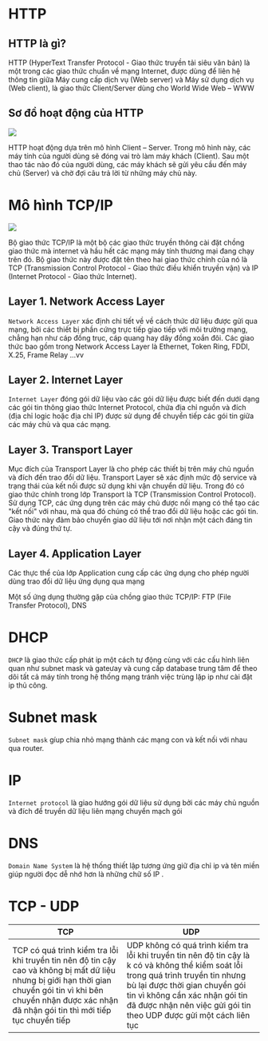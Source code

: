 # HTTP 

## HTTP là gì?
HTTP (HyperText Transfer Protocol - Giao thức truyền tải siêu văn bản) là một trong các giao thức chuẩn về mạng Internet, được dùng để liên hệ thông tin giữa Máy cung cấp dịch vụ (Web server) và Máy sử dụng dịch vụ (Web client), là giao thức Client/Server dùng cho World Wide Web – WWW

## Sơ đồ hoạt động của HTTP 

<img src="https://images.viblo.asia/retina/7da268f1-718b-465c-87df-700e766df185.png">

HTTP hoạt động dựa trên mô hình Client – Server. Trong mô hình này, các máy tính của người dùng sẽ đóng vai trò làm máy khách (Client). Sau một thao tác nào đó của người dùng, các máy khách sẽ gửi yêu cầu đến máy chủ (Server) và chờ đợi câu trả lời từ những máy chủ này.
# Mô hình TCP/IP 

<img src="https://images.viblo.asia/retina/1596a7ea-09cc-4a36-82ac-48768e0cb24f.png">


Bộ giao thức TCP/IP là một bộ các giao thức truyền thông cài đặt chồng giao thức mà internet và hầu hết các mạng máy tính thương mại đang chạy trên đó. Bộ giao thức này được đặt tên theo hai giao thức chính của nó là TCP (Transmission Control Protocol - Giao thức điều khiển truyền vận) và IP (Internet Protocol - Giao thức Internet).

## Layer 1. Network Access Layer

` Network Access Layer ` xác định chi tiết về về cách thức dữ liệu được gửi qua mạng, bởi các thiết bị phần cứng trực tiếp giao tiếp với môi trường mạng, chẳng hạn như cáp đồng trục, cáp quang hay dây đồng xoắn đôi. Các giao thức bao gồm trong Network Access Layer là Ethernet, Token Ring, FDDI, X.25, Frame Relay ...vv

## Layer 2. Internet Layer

` Internet Layer ` đóng gói dữ liệu vào các gói dữ liệu được biết đến dưới dạng các gói tin thông giao thức Internet Protocol, chứa địa chỉ nguồn và đích (địa chỉ logic hoặc địa chỉ IP) được sử dụng để chuyển tiếp các gói tin giữa các máy chủ và qua các mạng.

## Layer 3. Transport Layer


Mục đích của Transport Layer là cho phép các thiết bị trên máy chủ nguồn và đích đến trao đổi dữ liệu. Transport Layer sẽ xác định mức độ service và trạng thái của kết nối được sử dụng khi vận chuyển dữ liệu. Trong đó có giao thức chính trong lớp Transport là TCP (Transmission Control Protocol). Sử dụng TCP, các ứng dụng trên các máy chủ được nối mạng có thể tạo các "kết nối" với nhau, mà qua đó chúng có thể trao đổi dữ liệu hoặc các gói tin. Giao thức này đảm bảo chuyển giao dữ liệu tới nơi nhận một cách đáng tin cậy và đúng thứ tự.

## Layer 4. Application Layer

Các thực thể của lớp Application cung cấp các ứng dụng cho phép người dùng trao đổi dữ liệu ứng dụng qua mạng

Một số ứng dụng thường gặp của chồng giao thức TCP/IP: FTP (File Transfer Protocol), DNS


# DHCP 
` DHCP ` là giao thức cấp phát ip một cách tự động cùng với các cấu hình liên quan như subnet mask và gateưay và cung cấp database trung tâm để theo dõi tất cả máy tính trong hệ thống mạng tránh việc trùng lặp ip như cài đặt ip thủ công.


# Subnet mask 
` Subnet mask ` gíup chia nhỏ mạng thành các mạng con và kết nối với nhau qua router.

# IP 
` Internet protocol ` là giao hướng gói dữ liệu sử dụng bởi các máy chủ nguồn và đích để truyền dữ liệu liên mạng chuyển mạch gói 

# DNS 
` Domain Name System ` là hệ thống thiết lập tương ứng giữ địa chỉ ip và tên miền giúp người đọc dễ nhớ hơn là những chữ số IP .

# TCP - UDP 

| TCP | UDP |
|-----|-----|
| TCP có quá trình kiểm tra lỗi khi truyền tin nên độ tin cậy cao và không bị mất dữ liệu nhưng bị giới hạn thời gian chuyển gói tin vì khi bên chuyển nhận được xác nhận đã nhận gói tin thì mới tiếp tục chuyển tiếp | UDP không có quá trình kiểm tra lỗi khi truyền tin nên độ tin cậy là k có và không thể kiểm soát lỗi trong quá trình truyền tin nhưng bù lại được thời gian chuyển gói tin vì không cần xác nhận gói tin đã được nhận nên việc gửi gói tin theo UDP được gửi một cách liên tục |

